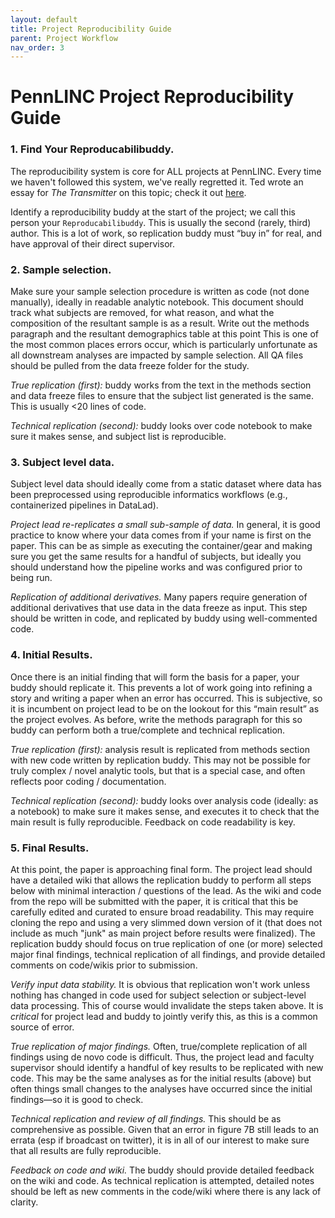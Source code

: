```yaml
---
layout: default
title: Project Reproducibility Guide 
parent: Project Workflow
nav_order: 3
---
```



# PennLINC Project Reproducibility Guide 

### 1. Find Your Reproducabilibuddy. 

The reproducibility system is core for ALL projects at PennLINC. Every time we haven't followed this system, we've really regretted it. Ted wrote an essay for _The Transmitter_ on this topic; check it out [here](https://www.thetransmitter.org/open-neuroscience-and-data-sharing/how-scuba-diving-helped-me-embrace-open-science/).

Identify a reproducibility buddy at the start of the project; we call this person your `Reproducabilibuddy`.  This is usually the second (rarely, third) author.  This is a lot of work, so replication buddy must “buy in” for real, and have approval of their direct supervisor.  


### 2. Sample selection.

Make sure your sample selection procedure is written as code (not done manually), ideally in readable analytic notebook. This document should track what subjects are removed, for what reason, and what the composition of the resultant sample is as a result.   Write out the methods paragraph and the resultant demographics table at this point  This is one of the most common places errors occur, which is particularly unfortunate as all downstream analyses are impacted by sample selection.  All QA files should be pulled from the data freeze folder for the study.

_True replication (first):_ buddy works from the text in the methods section and data freeze files to ensure that the subject list generated is the same.   This is usually <20 lines of code.
  
_Technical replication (second):_ buddy looks over code notebook to make sure it makes sense, and subject list is reproducible.


### 3. Subject level data.

Subject level data should ideally come from a static dataset where data has been preprocessed using reproducible informatics workflows (e.g., containerized pipelines in DataLad). 
   
_Project lead re-replicates a small sub-sample of data._ In general, it is good practice to know where your data comes from if your name is first on the paper.  This can be as simple as executing the container/gear and making sure you get the same results for a handful of subjects, but ideally you should understand how the pipeline works and was configured prior to being run. 

_Replication of additional derivatives._ Many papers require generation of additional derivatives that use data in the data freeze as input.  This step should be written in code, and replicated by buddy using well-commented code.  

### 4. Initial Results.  

Once there is an initial finding that will form the basis for a paper, your buddy should replicate it.  This prevents a lot of work going into refining a story and writing a paper when an error has occurred.  This is subjective, so it is incumbent on project lead to be on the lookout for this “main result” as the project evolves.  As before, write the methods paragraph for this so buddy can perform both a true/complete and technical replication.  

_True replication (first):_ analysis result is replicated from methods section with new code written by replication buddy.  This may not be possible for truly complex / novel analytic tools, but that is a special case, and often reflects poor coding / documentation.

_Technical replication (second):_ buddy looks over analysis code (ideally: as a notebook) to make sure it makes sense, and executes it to check that the main result is fully reproducible. Feedback on code readability is key. 


### 5. Final Results.  

At this point, the paper is approaching final form.  The project lead should have a detailed wiki that allows the replication buddy to perform all steps below with minimal interaction / questions of the lead.  As the wiki and code from the repo will be submitted with the paper, it is critical that this be carefully edited and curated to ensure broad readability.  This may require cloning the repo and using a very slimmed down version of it (that does not include as much "junk" as main project before results were finalized). The replication buddy should focus on true replication of one (or more) selected major final findings, technical replication of all findings, and provide detailed comments on code/wikis prior to submission.  

_Verify input data stability._  It is obvious that replication won't work unless nothing has changed in code used for subject selection or subject-level data processing.  This of course would invalidate the steps taken above.  It is *critical* for project lead and buddy to jointly verify this, as this is a common source of error.

_True replication of major findings._  Often, true/complete replication of all findings using de novo code is difficult.  Thus, the project lead and faculty supervisor should identify a handful of key results to be replicated with new code.  This may be the same analyses as for the initial results (above) but often things small changes to the analyses have occurred since the initial findings—so it is good to check.

_Technical replication and review of all findings._ This should be as comprehensive as possible.  Given that an error in figure 7B still leads to an errata (esp if broadcast on twitter), it is in all of our interest to make sure that all results are fully reproducible.  

_Feedback on code and wiki._  The buddy should provide detailed feedback on the wiki and code. As technical replication is attempted, detailed notes should be left as new comments in the code/wiki where there is any lack of clarity.  
 
